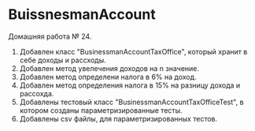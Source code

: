 # BuissnesmanAccount
Домашняя работа № 24.
1. Добавлен класс "BusinessmanAccountTaxOffice", который хранит в себе доходы и рассходы.
2. Добавлен метод увелечения доходов на n значение.
3. Добавлен метод определени налога в 6% на доход.
4. Добавлен метод определения налога в 15% на разницу дохода и рассохда.
5. Добавлены тестовый класс "BusinessmanAccountTaxOfficeTest", в котором созданы параметризированные тесты.
6. Добавлены csv файлы, для параметризированных тестов.